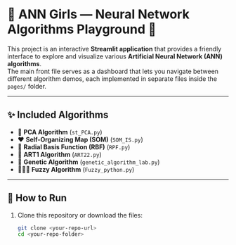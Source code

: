 # 🫧 ANN Girls — Neural Network Algorithms Playground 🫧

This project is an interactive **Streamlit application** that provides a friendly interface to explore and visualize various **Artificial Neural Network (ANN) algorithms**.  
The main front file serves as a dashboard that lets you navigate between different algorithm demos, each implemented in separate files inside the `pages/` folder.

---

## ✨ Included Algorithms
- 🩵 **PCA Algorithm** (`st_PCA.py`)  
- ♥️ **Self-Organizing Map (SOM)** (`SOM_IS.py`)  
- 💖 **Radial Basis Function (RBF)** (`RPF.py`)  
- 🩶 **ART1 Algorithm** (`ART22.py`)  
- 🌸 **Genetic Algorithm** (`genetic_algorithm_lab.py`)  
- 👩‍🎓✨ **Fuzzy Algorithm** (`Fuzzy_python.py`)  

---

## 🚀 How to Run

1. Clone this repository or download the files:
   ```bash
   git clone <your-repo-url>
   cd <your-repo-folder>
